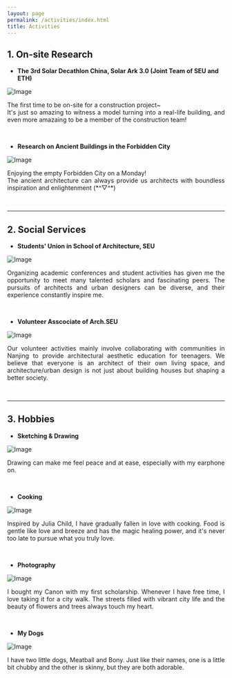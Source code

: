 ```yaml
---
layout: page
permalink: /activities/index.html
title: Activities
---
```


<style>  
  .enlarge-image {  
    cursor: pointer;  
  }  
    
  .enlarged-image {  
    position: fixed;  
    top: 0;  
    left: 0;  
    right: 0;  
    bottom: 0;  
    background-color: rgba(0, 0, 0, 0.8);  
    display: flex;  
    justify-content: center;  
    align-items: center;  
    z-index: 9999;  
  }  
    
  .enlarged-image img {  
    max-width: 90%;  
    max-height: 90%;  
  }  
</style>  
  
<script>  
  function enlargeImage(image) {  
    var enlargedImage = document.createElement('div');  
    enlargedImage.className = 'enlarged-image';  
      
    var img = document.createElement('img');  
    img.src = image.src;  
      
    enlargedImage.appendChild(img);  
    document.body.appendChild(enlargedImage);  
      
    enlargedImage.addEventListener('click', function() {  
      document.body.removeChild(enlargedImage);  
    });  
  }  
</script>  
  
 
## 1. On-site Research 

- **The 3rd Solar Decathlon China, Solar Ark 3.0 (Joint Team of SEU and ETH)**

<img src="/images/1.png" alt="Image" class="enlarge-image" onclick="enlargeImage(this);">

<p style="text-align: justify;"> 
  The first time to be on-site for a construction project~<br> 
  It's just so amazing to witness a model turning into a real-life building, and even more amazaing to be a member of the construction team!
</p>
<br>


- **Research on Ancient Buildings in the Forbidden City**

<img src="/images/2.png" alt="Image" class="enlarge-image" onclick="enlargeImage(this);">

<p style="text-align: justify;"> 
  Enjoying the empty Forbidden City on a Monday!<br>
  The ancient architecture can always provide us architects with boundless inspiration and enlightenment (*^▽^*)
</p>
<br>

---


## 2. Social Services

- **Students' Union in School of Architecture, SEU**

<img src="/images/3.png" alt="Image" class="enlarge-image" onclick="enlargeImage(this);">

<p style="text-align: justify;"> 
  Organizing academic conferences and student activities has given me the opportunity to meet many talented scholars and fascinating peers. The pursuits of architects and urban designers can be diverse, and their experience constantly inspire me.
</p>
<br>


- **Volunteer Asscociate of Arch.SEU**

<img src="/images/4.png" alt="Image" class="enlarge-image" onclick="enlargeImage(this);">

<p style="text-align: justify;" > 
  Our volunteer activities mainly involve collaborating with communities in Nanjing to provide architectural aesthetic education for teenagers. We believe that everyone is an architect of their own living space, and architecture/urban design is not just about building houses but shaping a better society.
</p>

<br>

---


## 3. Hobbies

- **Sketching & Drawing**

<img src="/images/5.png" alt="Image" class="enlarge-image" onclick="enlargeImage(this);">

<p style="text-align: justify;"> 
  Drawing can make me feel peace and at ease, especially with my earphone on.
</p>
<br>


- **Cooking**

<img src="/images/6.png" alt="Image" class="enlarge-image" onclick="enlargeImage(this);">

<p style="text-align: justify;"> 
  Inspired by Julia Child, I have gradually fallen in love with cooking. Food is gentle like love and breeze and has the magic healing power, and it's never too late to pursue what you truly love.
</p>
<br>


- **Photography**

<img src="/images/7.png" alt="Image" class="enlarge-image" onclick="enlargeImage(this);"> 

<p style="text-align: justify;"> 
  I bought my Canon with my first scholarship. Whenever I have free time, I love taking it for a city walk. The streets filled with vibrant city life and the beauty of flowers and trees always touch my heart.
</p>
<br>


- **My Dogs**

<img src="/images/8.png" alt="Image" class="enlarge-image" onclick="enlargeImage(this);">  

<p style="text-align: justify;"> 
  I have two little dogs, Meatball and Bony.
  Just like their names, one is a little bit chubby and the other is skinny, but they are both adorable.
</p>
<br>




